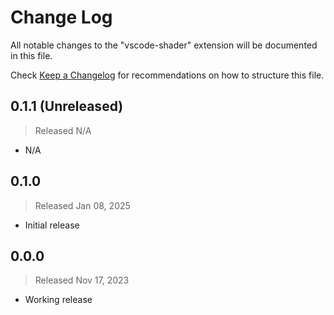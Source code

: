 # Change Log

All notable changes to the "vscode-shader" extension will be documented in this file.

Check [Keep a Changelog](http://keepachangelog.com/) for recommendations on how to structure this file.

## 0.1.1 (Unreleased)
> Released N/A

- N/A

## 0.1.0
> Released Jan 08, 2025

* Initial release

## 0.0.0
> Released Nov 17, 2023

* Working release
